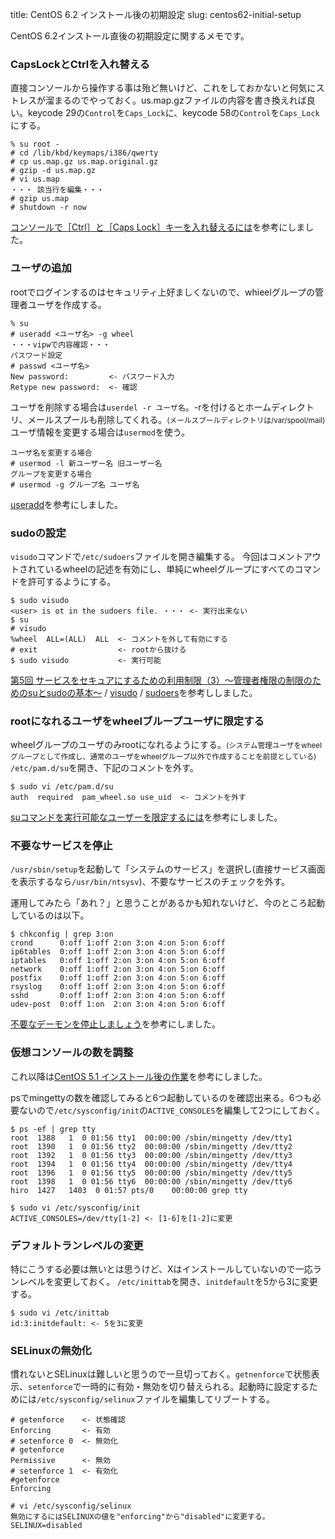 title: CentOS 6.2 インストール後の初期設定
slug: centos62-initial-setup

CentOS 6.2インストール直後の初期設定に関するメモです。

### CapsLockとCtrlを入れ替える
直接コンソールから操作する事は殆ど無いけど、これをしておかないと何気にストレスが溜まるのでやっておく。us.map.gzファイルの内容を書き換えれば良い。keycode 29の`Control`を`Caps_Lock`に、keycode 58の`Control`を`Caps_Lock`にする。

    % su root -
    # cd /lib/kbd/keymaps/i386/qwerty
    # cp us.map.gz us.map.original.gz
    # gzip -d us.map.gz
    # vi us.map
    ・・・ 該当行を編集・・・
    # gzip us.map
    # shutdown -r now

[コンソールで［Ctrl］と［Caps Lock］キーを入れ替えるには](http://www.atmarkit.co.jp/flinux/rensai/linuxtips/227conctlcaps.html)を参考にしました。

### ユーザの追加
rootでログインするのはセキュリティ上好ましくないので、whieelグループの管理者ユーザを作成する。

    % su
    # useradd <ユーザ名> -g wheel
    ・・・vipwで内容確認・・・
    パスワード設定
    # passwd <ユーザ名>
    New password:         <- パスワード入力
    Retype new password:  <- 確認

ユーザを削除する場合は`userdel -r ユーザ名`。-rを付けるとホームディレクトリ、メールスプールも削除してくれる。<small>(メールスプールディレクトリは/var/spool/mail)</small><br />
ユーザ情報を変更する場合は`usermod`を使う。

    ユーザ名を変更する場合
    # usermod -l 新ユーザー名 旧ユーザー名
    グループを変更する場合
    # usermod -g グループ名 ユーザ名

[useradd](http://linuxjm.sourceforge.jp/html/shadow/man8/useradd.8.html)を参考にしました。

### sudoの設定
`visudo`コマンドで`/etc/sudoers`ファイルを開き編集する。 今回はコメントアウトされているwheelの記述を有効にし、単純にwheelグループにすべてのコマンドを許可するようにする。

    $ sudo visudo
    <user> is ot in the sudoers file. ・・・ <- 実行出来ない
    $ su
    # visudo
    %wheel  ALL=(ALL)  ALL  <- コメントを外して有効にする
    # exit                  <- rootから抜ける
    $ sudo visudo           <- 実行可能

[第5回 サービスをセキュアにするための利用制限（3）～管理者権限の制限のためのsuとsudoの基本～](http://www.atmarkit.co.jp/fsecurity/rensai/unix_sec05/unix_sec01.html) / [visudo](http://linuxjm.sourceforge.jp/html/sudo/man8/visudo.8.html) / [sudoers](http://linuxjm.sourceforge.jp/html/sudo/man5/sudoers.5.html)を参考ししました。

### rootになれるユーザをwheelブループユーザに限定する
wheelグループのユーザのみrootになれるようにする。<small>(システム管理ユーザをwheelグループとして作成し、通常のユーザをwheelグループ以外で作成することを前提としている)</small><br />
`/etc/pam.d/su`を開き、下記のコメントを外す。

    $ sudo vi /etc/pam.d/su
    auth  required  pam_wheel.so use_uid  <- コメントを外す

[suコマンドを実行可能なユーザーを限定するには](http://www.atmarkit.co.jp/flinux/rensai/linuxtips/086suwheel.html)を参考にしました。

### 不要なサービスを停止
`/usr/sbin/setup`を起動して「システムのサービス」を選択し(直接サービス画面を表示するなら`/usr/bin/ntsysv`)、不要なサービスのチェックを外す。

運用してみたら「あれ？」と思うことがあるかも知れないけど、今のところ起動しているのは以下。

    $ chkconfig | grep 3:on
    crond      0:off 1:off 2:on 3:on 4:on 5:on 6:off
    ip6tables  0:off 1:off 2:on 3:on 4:on 5:on 6:off
    iptables   0:off 1:off 2:on 3:on 4:on 5:on 6:off
    network    0:off 1:off 2:on 3:on 4:on 5:on 6:off
    postfix    0:off 1:off 2:on 3:on 4:on 5:on 6:off
    rsyslog    0:off 1:off 2:on 3:on 4:on 5:on 6:off
    sshd       0:off 1:off 2:on 3:on 4:on 5:on 6:off
    udev-post  0:off 1:on  2:on 3:on 4:on 5:on 6:off

[不要なデーモンを停止しましょう](http://www.obenri.com/_minset_cent5/daemon_cent5.html)を参考にしました。

### 仮想コンソールの数を調整
これ以降は[CentOS 5.1 インストール後の作業](http://rina.jpn.ph/~rance/linux/centos/centos51_after.html)を参考にしました。

psでmingettyの数を確認してみると6つ起動しているのを確認出来る。6つも必要ないので`/etc/sysconfig/init`の`ACTIVE_CONSOLES`を編集して2つにしておく。

    $ ps -ef | grep tty
    root  1388   1  0 01:56 tty1  00:00:00 /sbin/mingetty /dev/tty1
    root  1390   1  0 01:56 tty2  00:00:00 /sbin/mingetty /dev/tty2
    root  1392   1  0 01:56 tty3  00:00:00 /sbin/mingetty /dev/tty3
    root  1394   1  0 01:56 tty4  00:00:00 /sbin/mingetty /dev/tty4
    root  1396   1  0 01:56 tty5  00:00:00 /sbin/mingetty /dev/tty5
    root  1398   1  0 01:56 tty6  00:00:00 /sbin/mingetty /dev/tty6
    hiro  1427   1403  0 01:57 pts/0    00:00:00 grep tty
    
    $ sudo vi /etc/sysconfig/init
    ACTIVE_CONSOLES=/dev/tty[1-2] <- [1-6]を[1-2]に変更



### デフォルトランレベルの変更
特にこうする必要は無いとは思うけど、Xはインストールしていないので一応ランレベルを変更しておく。 `/etc/inittab`を開き、`initdefault`を5から3に変更する。

    $ sudo vi /etc/inittab
    id:3:initdefault: <- 5を3に変更

### SELinuxの無効化
慣れないとSELinuxは難しいと思うので一旦切っておく。`getnenforce`で状態表示、`setenforce`で一時的に有効・無効を切り替えられる。起動時に設定するためには`/etc/sysconfig/selinux`ファイルを編集してリブートする。

    # getenforce    <- 状態確認
    Enforcing       <- 有効
    # setenforce 0  <- 無効化
    # getenforce
    Permissive      <- 無効
    # setenforce 1  <- 有効化
    #getenforce
    Enforcing

    # vi /etc/sysconfig/selinux
    無効にするにはSELINUXの値を"enforcing"から"disabled"に変更する。
    SELINUX=disabled
